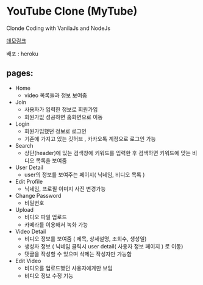 # YouTube Clone (MyTube)

Clonde Coding with VanilaJs and NodeJs

[데모링크](https://afternoon-sierra-24974.herokuapp.com)
   
배포 : heroku

## pages:
- Home
  - video 목록들과 정보 보여줌
- Join
  - 사용자가 입력한 정보로 회원가입
  - 회원가잆 성공하면 홈화면으로 이동 
- Login
  - 회원가입했던 정보로 로그인 
  - 기존에 가지고 있는 깃허브 , 카카오톡 계정으로 로그인 가능
- Search
  - 상단(header)에 있는 검색창에 키워드를 입력한 후 검색하면 키워드에 맞는 비디오 목록을 보여줌
- User Detail
  - user의 정보를 보여주는 페이지( 닉네임, 비디오 목록 )
- Edit Profile
  - 닉네임, 프로필 이미지 사진 변경가능 
- Change Password
   - 비밀번호  
- Upload
  - 비디오 파일 업로드
  - 카메라를 이용해서 녹화 가능
- Video Detail
  - 비디오 정보를 보여줌 ( 제목, 상세설명, 조회수, 생성일) 
  - 생성자 정보 ( 닉네임 클릭시 user detail( 사용자 정보 페이지 ) 로 이동)
  - 댓글을 작성할 수 있으며 삭제는 작성자만 가능함
- Edit Video
  - 비디오를 업로드했던 사용자에게만 보임
  - 비디오 정보 수정 기능
